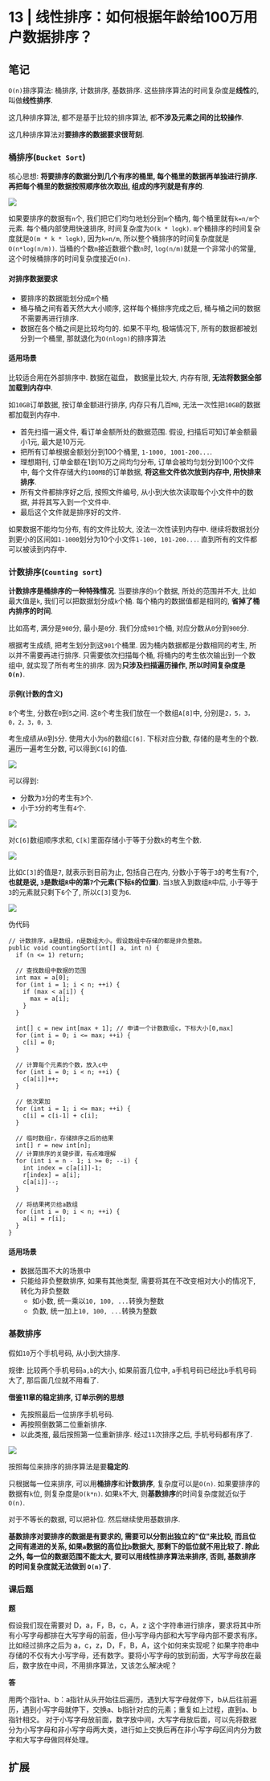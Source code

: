 # 13 | 线性排序：如何根据年龄给100万用户数据排序？

## 笔记

`O(n)`排序算法: 桶排序, 计数排序, 基数排序. 这些排序算法的时间复杂度是**线性**的, 叫做**线性排序**.

这几种排序算法, 都不是基于比较的排序算法, 都**不涉及元素之间的比较操作**.

这几种排序算法对**要排序的数据要求很苛刻**.

### 桶排序(`Bucket Sort`)

核心思想: **将要排序的数据分到几个有序的桶里, 每个桶里的数据再单独进行排序. 再把每个桶里的数据按照顺序依次取出, 组成的序列就是有序的**.

![](./img/13_01.jpg)

如果要排序的数据有`n`个, 我们把它们均匀地划分到`m`个桶内, 每个桶里就有`k=n/m`个元素. 每个桶内部使用快速排序, 时间复杂度为`O(k * logk)`. `m`个桶排序的时间复杂度就是`O(m * k * logk)`, 因为`k=n/m`, 所以整个桶排序的时间复杂度就是`O(n*log(n/m))`. 当桶的个数`m`接近数据个数`n`时, `log(n/m)`就是一个非常小的常量, 这个时候桶排序的时间复杂度接近`O(n)`.

#### 对排序数据要求

* 要排序的数据能划分成`m`个桶
* 桶与桶之间有着天然大大小顺序, 这样每个桶排序完成之后, 桶与桶之间的数据不需要再进行排序.
* 数据在各个桶之间是比较均匀的. 如果不平均, 极端情况下, 所有的数据都被划分到一个桶里, 那就退化为`O(nlogn)`的排序算法

#### 适用场景

比较适合用在外部排序中. 数据在磁盘， 数据量比较大, 内存有限, **无法将数据全部加载到内存中**.

如`10GB`订单数据, 按订单金额进行排序, 内存只有几百`MB`, 无法一次性把`10GB`的数据都加载到内存中.

* 首先扫描一遍文件, 看订单金额所处的数据范围. 假设, 扫描后可知订单金额最小1元, 最大是10万元. 
* 把所有订单根据金额划分到100个桶里, `1-1000, 1001-200...`.
* 理想期刊, 订单金额在1到10万之间均匀分布, 订单会被均匀划分到100个文件中, 每个文件存储大约`100MB`的订单数据, **将这些文件依次放到内存中, 用快排来排序**.
* 所有文件都排序好之后, 按照文件编号, 从小到大依次读取每个小文件中的数据, 并将其写入到一个文件中.
* 最后这个文件就是排序好的文件.

如果数据不能均匀分布, 有的文件比较大, 没法一次性读到内存中. 继续将数据划分到更小的区间如`1-1000`划分为10个小文件`1-100, 101-200...`. 直到所有的文件都可以被读到内存中.

### 计数排序(`Counting sort`)

**计数排序是桶排序的一种特殊情况**. 当要排序的`n`个数据, 所处的范围并不大, 比如最大值是`k`, 我们可以把数据划分成`k`个桶. 每个桶内的数据值都是相同的, **省掉了桶内排序的时间**.

比如高考, 满分是`900`分, 最小是`0`分. 我们分成`901`个桶, 对应分数从`0`分到`900`分.

根据考生成绩, 把考生划分到这`901`个桶里. 因为桶内数据都是分数相同的考生, 所以并不需要再进行排序. 只需要依次扫描每个桶, 将桶内的考生依次输出到一个数组中, 就实现了所有考生的排序. 因为**只涉及扫描遍历操作, 所以时间复杂度是`O(n)`**.

#### 示例(计数的含义)

`8`个考生, 分数在`0`到`5`之间. 这`8`个考生我们放在一个数组`A[8]`中, 分别是`2，5，3，0，2，3，0，3`.

考生成绩从`0`到`5`分. 使用大小为`6`的数组`C[6]`. 下标对应分数, 存储的是考生的个数. 遍历一遍考生分数, 可以得到`C[6]`的值.

![](./img/13_02.jpg)

可以得到:

* 分数为`3`分的考生有`3`个.
* 小于`3`分的考生有`4`个.

![](./img/13_03.jpg)

对`C[6]`数组顺序求和, `C[k]`里面存储小于等于分数`k`的考生个数.

![](./img/13_04.jpg)

比如`C[3]`的值是`7`, 就表示到目前为止, 包括自己在内, 分数小于等于`3`的考生有`7`个, **也就是说, `3`是数组`R`中的第`7`个元素(下标`6`的位置)**. 当`3`放入到数组`R`中后, 小于等于`3`的元素就只剩下`6`个了, 所以`C[3]`变为`6`.

![](./img/13_05.jpg)

伪代码

```
// 计数排序，a是数组，n是数组大小。假设数组中存储的都是非负整数。
public void countingSort(int[] a, int n) {
  if (n <= 1) return;

  // 查找数组中数据的范围
  int max = a[0];
  for (int i = 1; i < n; ++i) {
    if (max < a[i]) {
      max = a[i];
    }
  }

  int[] c = new int[max + 1]; // 申请一个计数数组c，下标大小[0,max]
  for (int i = 0; i <= max; ++i) {
    c[i] = 0;
  }

  // 计算每个元素的个数，放入c中
  for (int i = 0; i < n; ++i) {
    c[a[i]]++;
  }

  // 依次累加
  for (int i = 1; i <= max; ++i) {
    c[i] = c[i-1] + c[i];
  }

  // 临时数组r，存储排序之后的结果
  int[] r = new int[n];
  // 计算排序的关键步骤，有点难理解
  for (int i = n - 1; i >= 0; --i) {
    int index = c[a[i]]-1;
    r[index] = a[i];
    c[a[i]]--;
  }

  // 将结果拷贝给a数组
  for (int i = 0; i < n; ++i) {
    a[i] = r[i];
  }
}
```

#### 适用场景

* 数据范围不大的场景中
* 只能给非负整数排序, 如果有其他类型, 需要将其在不改变相对大小的情况下, 转化为非负整数
	* 如小数, 统一乘以`10, 100, ...`转换为整数
	* 负数, 统一加上`10, 100, ...`转换为整数

### 基数排序

假如`10`万个手机号码, 从小到大排序.

规律: 比较两个手机号码`a,b`的大小, 如果前面几位中, `a`手机号码已经比`b`手机号码大了, 那后面几位就不用看了.

**借鉴11章的稳定排序, 订单示例的思想**

* 先按照最后一位排序手机号码.
* 再按照倒数第二位重新排序.
* 以此类推, 最后按照第一位重新排序. 经过`11`次排序之后, 手机号码都有序了.

![](./img/13_06.jpg)

按照每位来排序的排序算法是要**稳定的**.

只根据每一位来排序, 可以用**桶排序**和**计数排序**, 复杂度可以是`O(n)`. 如果要排序的数据有`k`位, 则复杂度是`O(k*n)`. 如果`k`不大, 则**基数排序**的时间复杂度就近似于`O(n)`.

对于不等长的数据, 可以把补位. 然后继续使用基数排序.

**基数排序对要排序的数据是有要求的, 需要可以分割出独立的"位"来比较, 而且位之间有递进的关系, 如果`a`数据的高位比`b`数据大, 那剩下的低位就不用比较了. 除此之外, 每一位的数据范围不能太大, 要可以用线性排序算法来排序, 否则, 基数排序的时间复杂度就无法做到 `O(n)`了**.

### 课后题

**题**

假设我们现在需要对 D，a，F，B，c，A，z 这个字符串进行排序，要求将其中所有小写字母都排在大写字母的前面，但小写字母内部和大写字母内部不要求有序。比如经过排序之后为 a，c，z，D，F，B，A，这个如何来实现呢？如果字符串中存储的不仅有大小写字母，还有数字。要将小写字母的放到前面，大写字母放在最后，数字放在中间，不用排序算法，又该怎么解决呢？

**答**

用两个指针a、b：a指针从头开始往后遍历，遇到大写字母就停下，b从后往前遍历，遇到小写字母就停下，交换a、b指针对应的元素；重复如上过程，直到a、b指针相交。
对于小写字母放前面，数字放中间，大写字母放后面，可以先将数据分为小写字母和非小写字母两大类，进行如上交换后再在非小写字母区间内分为数字和大写字母做同样处理。

## 扩展
